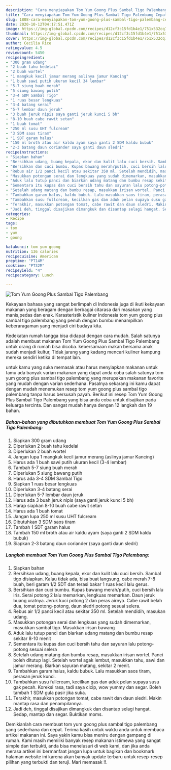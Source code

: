 ```yaml
---
description: "Cara menyiapakan Tom Yum Goong Plus Sambal Tigo Palembang Cepat"
title: "Cara menyiapakan Tom Yum Goong Plus Sambal Tigo Palembang Cepat"
slug: 1808-cara-menyiapakan-tom-yum-goong-plus-sambal-tigo-palembang-cepat
date: 2020-10-12T04:17:51.471Z
image: https://img-global.cpcdn.com/recipes/d12cf3c15fd1b4e1/751x532cq70/tom-yum-goong-plus-sambal-tigo-palembang-foto-resep-utama.jpg
thumbnail: https://img-global.cpcdn.com/recipes/d12cf3c15fd1b4e1/751x532cq70/tom-yum-goong-plus-sambal-tigo-palembang-foto-resep-utama.jpg
cover: https://img-global.cpcdn.com/recipes/d12cf3c15fd1b4e1/751x532cq70/tom-yum-goong-plus-sambal-tigo-palembang-foto-resep-utama.jpg
author: Cecilia Rice
ratingvalue: 4.5
reviewcount: 5450
recipeingredient:
- "300 gram udang"
- "2 buah tahu kedelai"
- "2 buah wortel"
- "1 mangkuk kecil jamur merang aslinya jamur Kancing"
- "1 buah sawi putih ukuran kecil 34 lembar"
- "5-7 siung buah merah"
- "5 siung bawang putih"
- "3-4 SDM Sambal Tigo"
- "1 ruas besar lengkuas"
- "3-4 batang serai"
- "5-7 lembar daun jeruk"
- "3 buah jeruk nipis saya ganti jeruk kunci 5 bh"
- "8-10 buah cabe rawit setan"
- "1 buah tomat"
- "250 ml susu UHT fulcream"
- "3 SDM saos tiram"
- "1 SDT garam halus"
- "150 ml broth atau air kaldu ayam saya ganti 2 SDM kaldu bubuk"
- "2-3 batang daun coriander saya ganti daun sledri"
recipeinstructions:
- "Siapkan bahan"
- "Bersihkan udang, buang kepala, ekor dan kulit lalu cuci bersih. Sambal tigo disiapkan. Kalau tidak ada, bisa buat langsung, cabe merah 7-8 buah, beri garam 1/2 SDT dan terasi bakar 1 ruas kecil lalu gerus."
- "Bersihkan dan cuci bumbu. Kupas bawang merah/putih, cuci bersih lalu iris. Serai potong 2 lalu memarkan, lengkuas memarkan. Daun jeruk buang uratnya. Jeruk kuci potong 2 dan peras airnya. Cabe rawit belah dua, tomat potong-potong, daun sledri potong sesuai selera."
- "Rebus air 1/2 panci kecil atau sekitar 350 ml. Setelah mendidih, masukan udang."
- "Masukkan potongan serai dan lengkuas yang sudah dimemarkan, masukkan sambal tigo. Masukkan irisan bawang"
- "Aduk lalu tutup panci dan biarkan udang matang dan bumbu resap sekitar 8-10 menit"
- "Sementara itu kupas dan cuci bersih tahu dan sayuran lalu potong-potong sesuai selera"
- "Setelah udang matang dan bumbu resap, masukkan irisan wortel. Panci boleh ditutup lagi. Setelah wortel agak lembut, masukkan tahu, sawi dan jamur merang. Biarkan sayuran matang, sekitar 2 menit."
- "Tambahkan garam halus, kaldu bubuk. Lalu masukkan saos tiram, perasan jeruk kunci."
- "Tambahkan susu fullcream, kecilkan gas dan aduk pelan supaya susu gak pecah. Koreksi rasa, tadi saya cicip, wow yummy dan segar. Boleh tambah 1 SDM gula pasir jika suka."
- "Terakhir, masukkan potongan tomat, cabe rawit dan daun sledri. Makin mantap rasa dan penampilannya."
- "Jadi deh, tinggal disajikan dimangkuk dan disantap selagi hangat. Sedap, mantap dan segar. Buktikan moms."
categories:
- Recipe
tags:
- tom
- yum
- goong

katakunci: tom yum goong 
nutrition: 136 calories
recipecuisine: American
preptime: "PT14M"
cooktime: "PT32M"
recipeyield: "4"
recipecategory: Lunch

---
```



![Tom Yum Goong Plus Sambal Tigo Palembang](https://img-global.cpcdn.com/recipes/d12cf3c15fd1b4e1/751x532cq70/tom-yum-goong-plus-sambal-tigo-palembang-foto-resep-utama.jpg)

Kekayaan bahasa yang sangat berlimpah di Indonesia juga di ikuti kekayaan makanan yang beragam dengan berbagai citarasa dari masakan yang manis,pedas dan enak. Karasteristik kuliner Indonesia tom yum goong plus sambal tigo palembang yang penuh dengan bumbu menampilkan keberaragaman yang menjadi ciri budaya kita.


Kedekatan rumah tangga bisa didapat dengan cara mudah. Salah satunya adalah membuat makanan Tom Yum Goong Plus Sambal Tigo Palembang untuk orang di rumah bisa dicoba. kebersamaan makan bersama anak sudah menjadi kultur, Tidak jarang yang kadang mencari kuliner kampung mereka sendiri ketika di tempat lain.



untuk kamu yang suka memasak atau harus menyiapkan makanan untuk tamu ada banyak varian makanan yang dapat anda coba salah satunya tom yum goong plus sambal tigo palembang yang merupakan makanan favorite yang mudah dengan varian sederhana. Pasalnya sekarang ini kamu dapat dengan mudah menemukan resep tom yum goong plus sambal tigo palembang tanpa harus bersusah payah.
Berikut ini resep Tom Yum Goong Plus Sambal Tigo Palembang yang bisa anda coba untuk disajikan pada keluarga tercinta. Dan sangat mudah hanya dengan 12 langkah dan 19 bahan.


<!--inarticleads1-->

##### Bahan-bahan yang dibutuhkan membuat Tom Yum Goong Plus Sambal Tigo Palembang:

1. Siapkan 300 gram udang
1. Diperlukan 2 buah tahu kedelai
1. Diperlukan 2 buah wortel
1. Jangan lupa 1 mangkuk kecil jamur merang (aslinya jamur Kancing)
1. Harus ada 1 buah sawi putih ukuran kecil (3-4 lembar)
1. Tambah 5-7 siung buah merah
1. Diperlukan 5 siung bawang putih
1. Harus ada 3-4 SDM Sambal Tigo
1. Siapkan 1 ruas besar lengkuas
1. Diperlukan 3-4 batang serai
1. Diperlukan 5-7 lembar daun jeruk
1. Harus ada 3 buah jeruk nipis (saya ganti jeruk kunci 5 bh)
1. Harap siapkan 8-10 buah cabe rawit setan
1. Harus ada 1 buah tomat
1. Jangan lupa 250 ml susu UHT fulcream
1. Dibutuhkan 3 SDM saos tiram
1. Tambah 1 SDT garam halus
1. Tambah 150 ml broth atau air kaldu ayam (saya ganti 2 SDM kaldu bubuk)
1. Siapkan 2-3 batang daun coriander (saya ganti daun sledri)




<!--inarticleads2-->

##### Langkah membuat  Tom Yum Goong Plus Sambal Tigo Palembang:

1. Siapkan bahan
1. Bersihkan udang, buang kepala, ekor dan kulit lalu cuci bersih. Sambal tigo disiapkan. Kalau tidak ada, bisa buat langsung, cabe merah 7-8 buah, beri garam 1/2 SDT dan terasi bakar 1 ruas kecil lalu gerus.
1. Bersihkan dan cuci bumbu. Kupas bawang merah/putih, cuci bersih lalu iris. Serai potong 2 lalu memarkan, lengkuas memarkan. Daun jeruk buang uratnya. Jeruk kuci potong 2 dan peras airnya. Cabe rawit belah dua, tomat potong-potong, daun sledri potong sesuai selera.
1. Rebus air 1/2 panci kecil atau sekitar 350 ml. Setelah mendidih, masukan udang.
1. Masukkan potongan serai dan lengkuas yang sudah dimemarkan, masukkan sambal tigo. Masukkan irisan bawang
1. Aduk lalu tutup panci dan biarkan udang matang dan bumbu resap sekitar 8-10 menit
1. Sementara itu kupas dan cuci bersih tahu dan sayuran lalu potong-potong sesuai selera
1. Setelah udang matang dan bumbu resap, masukkan irisan wortel. Panci boleh ditutup lagi. Setelah wortel agak lembut, masukkan tahu, sawi dan jamur merang. Biarkan sayuran matang, sekitar 2 menit.
1. Tambahkan garam halus, kaldu bubuk. Lalu masukkan saos tiram, perasan jeruk kunci.
1. Tambahkan susu fullcream, kecilkan gas dan aduk pelan supaya susu gak pecah. Koreksi rasa, tadi saya cicip, wow yummy dan segar. Boleh tambah 1 SDM gula pasir jika suka.
1. Terakhir, masukkan potongan tomat, cabe rawit dan daun sledri. Makin mantap rasa dan penampilannya.
1. Jadi deh, tinggal disajikan dimangkuk dan disantap selagi hangat. Sedap, mantap dan segar. Buktikan moms.




Demikianlah cara membuat tom yum goong plus sambal tigo palembang yang sederhana dan cepat. Terima kasih untuk waktu anda untuk membaca artikel makanan ini. Saya yakin kamu bisa meniru dengan gampang di rumah. Kami masih memiliki banyak resep makanan istimewa yang sangat simple dan terbukti, anda bisa menelusuri di web kami, dan jika anda merasa artikel ini bermanfaat jangan lupa untuk bagikan dan bookmark halaman website ini karena akan banyak update terbaru untuk resep-resep pilihan yang terbukti dan teruji. Mari memasak !!. 

